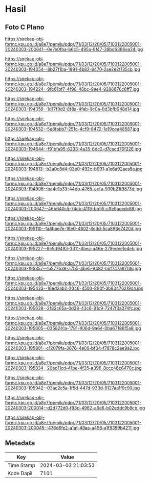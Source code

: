 # Hasil

## Foto C Plano

https://sirekap-obj-formc.kpu.go.id/a8e7/pemilu/pdpr/71/03/12/20/05/7103122005001-20240303-200641--0e7e0fba-b6c5-495a-8f47-38bd6386ea34.jpg

https://sirekap-obj-formc.kpu.go.id/a8e7/pemilu/pdpr/71/03/12/20/05/7103122005001-20240303-194054--8b27f1ba-1891-4b82-8470-2ae2e2f135cb.jpg

https://sirekap-obj-formc.kpu.go.id/a8e7/pemilu/pdpr/71/03/12/20/05/7103122005001-20240303-194224--9fc61bf7-4f98-46bc-9ee4-9286876c6ff7.jpg

https://sirekap-obj-formc.kpu.go.id/a8e7/pemilu/pdpr/71/03/12/20/05/7103122005001-20240303-194359--1d17f9d2-8f8a-4fab-9c0a-0d3bfb048d14.jpg

https://sirekap-obj-formc.kpu.go.id/a8e7/pemilu/pdpr/71/03/12/20/05/7103122005001-20240303-194532--5e8fabb7-251c-4cf9-8472-1e19cea48587.jpg

https://sirekap-obj-formc.kpu.go.id/a8e7/pemilu/pdpr/71/03/12/20/05/7103122005001-20240303-194644--f91bfa95-8233-4a35-8dc2-d7cecd70f226.jpg

https://sirekap-obj-formc.kpu.go.id/a8e7/pemilu/pdpr/71/03/12/20/05/7103122005001-20240303-194813--b2a0c8d4-03e0-492c-b991-a1e6a92aea5e.jpg

https://sirekap-obj-formc.kpu.go.id/a8e7/pemilu/pdpr/71/03/12/20/05/7103122005001-20240303-194906--ba4e1b33-44db-4765-acfa-930b21f9873d.jpg

https://sirekap-obj-formc.kpu.go.id/a8e7/pemilu/pdpr/71/03/12/20/05/7103122005001-20240303-200642--46b640c5-74cb-4119-bb55-cffe9acedc88.jpg

https://sirekap-obj-formc.kpu.go.id/a8e7/pemilu/pdpr/71/03/12/20/05/7103122005001-20240303-195110--fa8bae7e-18e0-4602-8cdd-5ca866e7420d.jpg

https://sirekap-obj-formc.kpu.go.id/a8e7/pemilu/pdpr/71/03/12/20/05/7103122005001-20240303-195227--8e5d9493-3311-4bea-a46e-279edeefe4eb.jpg

https://sirekap-obj-formc.kpu.go.id/a8e7/pemilu/pdpr/71/03/12/20/05/7103122005001-20240303-195357--1a577b38-a7b5-4be5-9482-bdf747a87136.jpg

https://sirekap-obj-formc.kpu.go.id/a8e7/pemilu/pdpr/71/03/12/20/05/7103122005001-20240303-195433--16ed2ab2-2046-4500-890f-3b63476219c4.jpg

https://sirekap-obj-formc.kpu.go.id/a8e7/pemilu/pdpr/71/03/12/20/05/7103122005001-20240303-195639--2f82c65a-0d28-43c6-81c9-7247f3a374fc.jpg

https://sirekap-obj-formc.kpu.go.id/a8e7/pemilu/pdpr/71/03/12/20/05/7103122005001-20240303-195605--0358241a-1791-406d-9a64-0ba67188f5a8.jpg

https://sirekap-obj-formc.kpu.go.id/a8e7/pemilu/pdpr/71/03/12/20/05/7103122005001-20240303-195801--c12079fa-3676-4e06-bf34-f7878c2ee9a2.jpg

https://sirekap-obj-formc.kpu.go.id/a8e7/pemilu/pdpr/71/03/12/20/05/7103122005001-20240303-195834--20ad11cd-41be-4f35-a396-8ccc46c6470c.jpg

https://sirekap-obj-formc.kpu.go.id/a8e7/pemilu/pdpr/71/03/12/20/05/7103122005001-20240303-195942--03ac2e5a-1f5d-447d-933d-9127aa1f9c90.jpg

https://sirekap-obj-formc.kpu.go.id/a8e7/pemilu/pdpr/71/03/12/20/05/7103122005001-20240303-200014--d2d772d0-f93d-4962-a6e8-b02eddc9b8cb.jpg

https://sirekap-obj-formc.kpu.go.id/a8e7/pemilu/pdpr/71/03/12/20/05/7103122005001-20240303-200045--476d6fe2-a1af-48aa-a456-a1f8359b4211.jpg


## Metadata

| Key        | Value               |
| ---------- | ------------------- |
| Time Stamp | 2024-03-03 21:03:53 |
| Kode Dapil | 7101                |



